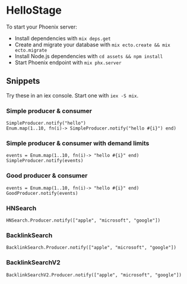 # HelloStage

To start your Phoenix server:

  * Install dependencies with `mix deps.get`
  * Create and migrate your database with `mix ecto.create && mix ecto.migrate`
  * Install Node.js dependencies with `cd assets && npm install`
  * Start Phoenix endpoint with `mix phx.server`

## Snippets

Try these in an iex console. Start one with `iex -S mix`.

### Simple producer & consumer

```
SimpleProducer.notify("hello")
Enum.map(1..10, fn(i)-> SimpleProducer.notify("hello #{i}") end)
```

### Simple producer & consumer with demand limits

```
events = Enum.map(1..10, fn(i)-> "hello #{i}" end)
SimpleProducer.notify(events)
```

### Good producer & consumer

```
events = Enum.map(1..10, fn(i)-> "hello #{i}" end)
GoodProducer.notify(events)
```

### HNSearch

```
HNSearch.Producer.notify(["apple", "microsoft", "google"])
```

### BacklinkSearch

```
BacklinkSearch.Producer.notify(["apple", "microsoft", "google"])
```

### BacklinkSearchV2

```
BacklinkSearchV2.Producer.notify(["apple", "microsoft", "google"])
```
